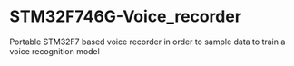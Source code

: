 # STM32F746G-Voice_recorder
Portable STM32F7 based voice recorder in order to sample data to train a voice recognition model
